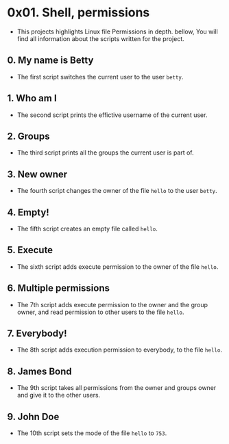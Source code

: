 # 0x01. Shell, permissions
- This projects highlights Linux file Permissions in depth. bellow, You will find all information about the scripts written for the project.

## 0. My name is Betty
- The first script switches the current user to the user `betty`.

## 1. Who am I 
- The second script prints the effictive username of the current user.

## 2. Groups
- The third script prints all the groups the current user is part of.

## 3. New owner
- The fourth script changes the owner of the file `hello` to the user `betty`. 

## 4. Empty!
- The fifth script creates an empty file called `hello`.

## 5. Execute 
- The sixth script adds execute permission to the owner of the file `hello`.

## 6. Multiple permissions
- The 7th script adds execute permission to the owner and the group owner, and read permission to other users to the file `hello`.

## 7. Everybody!
- The 8th script adds execution permission to everybody, to the file `hello`.

## 8. James Bond
- The 9th script takes all permissions from the owner and groups owner and give it to the other users.

## 9. John Doe
- The 10th script sets the mode of the file `hello` to `753`.
